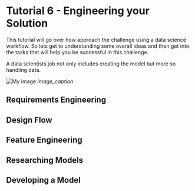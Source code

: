 # Tutorial 6 - Engineering your Solution

This tutorial will go over how approach the challenge using a data science workflow. So lets get to understanding some overall ideas and then get into the tasks that will help you be successful in this challenge.

A data scientists job not only includes creating the model but more so handling data. 

![My image](images/ds_time_per_task.jpg)
*image_caption*

## Requirements Engineering

## Design Flow

## Feature Engineering

## Researching Models

## Developing a Model